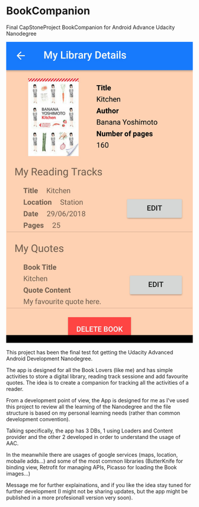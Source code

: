 # BookCompanion
Final CapStoneProject BookCompanion for Android Advance Udacity Nanodegree

 ![Screenshot](IMG_20180629_230422.jpg)

This project has been the final test fot getting the Udacity Advanced Android Development Nanodegree.

The app is designed for all the Book Lovers (like me) and has simple activities to store a digital library, reading track sessione and add
favourite quotes. The idea is to create a companion for tracking all the activities of a reader.

From a development point of view, the App is designed for me as I've used this project to review all the learning of the Nanodegree and the
file structure is based on my personal learning needs (rather than common development convention).

Talking specifically, the app has 3 DBs, 1 using Loaders and Content provider and the other 2 developed in order to understand the usage of 
AAC.

In the meanwhile there are usages of google services (maps, location, mobaile adds...) and some of the most common libraries 
(ButterKnife for binding view, Retrofit for managing APIs, Picasso for loading the Book images...)

Message me for further explainations, and if you like the idea stay tuned for further development (I might not be sharing updates, 
but the app might be published in a more profesionall version very soon).
